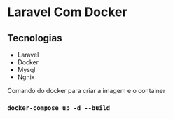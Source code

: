# Laravel Com Docker

## Tecnologias

- Laravel
- Docker
- Mysql
- Ngnix

Comando do docker para criar a imagem e o container

### `docker-compose up -d --build`

